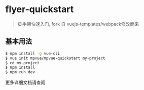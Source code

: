 
# flyer-quickstart

> 脚手架快速入门, fork 自 vuejs-templates/webpack修改而来

## 基本用法

``` bash
$ npm install -g vue-cli
$ vue init mpvue/mpvue-quickstart my-project
$ cd my-project
$ npm install
$ npm run dev
```

更多详细文档请查阅